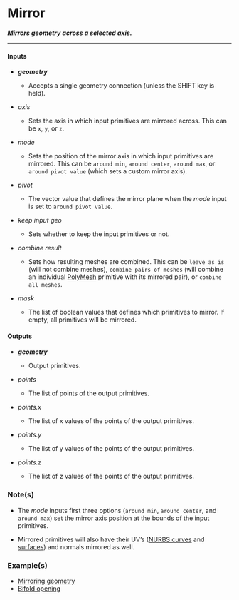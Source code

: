 # Mirror

**_Mirrors geometry across a selected axis._**

---

#### Inputs

* **_geometry_**

  * Accepts a single geometry connection (unless the SHIFT key is held).

* _axis_

  * Sets the axis in which input primitives are mirrored across. This can be `x`, `y`, or `z`.

* _mode_

  * Sets the position of the mirror axis in which input primitives are mirrored. This can be `around min`, `around center`, `around max`, or `around pivot value` (which sets a custom mirror axis).

* _pivot_

  * The vector value that defines the mirror plane when the _mode_ input is set to `around pivot value`.

* _keep input geo_

  * Sets whether to keep the input primitives or not.

* _combine result_

  * Sets how resulting meshes are combined. This can be `leave as is` (will not combine meshes), `combine pairs of meshes` (will combine an individual [PolyMesh](/concepts/GeneralConcepts/polyMesh.md) primitive with its mirrored pair), or `combine all meshes`.

* _mask_

  * The list of boolean values that defines which primitives to mirror. If empty, all primitives will be mirrored.


#### Outputs

* **_geometry_**

  * Output primitives.

* _points_

  * The list of points of the output primitives.

* _points.x_

  * The list of x values of the points of the output primitives.

* _points.y_

  * The list of y values of the points of the output primitives.

* _points.z_

  * The list of z values of the points of the output primitives.


### Note(s)

* The _mode_ inputs first three options (`around min`, `around center`, and `around max`) set the mirror axis position at the bounds of the input primitives.

* Mirrored primitives will also have their UV’s ([NURBS curves](/concepts/GeneralConcepts/nurbsCurve.md) and [surfaces](/concepts/GeneralConcepts/nurbsSurface.md)) and normals mirrored as well.


### Example(s)



* <a href="https://creator.trimble.com/graph?assetURI=whp:a562497a-84f6-44e1-a061-3aec106c2029&version=latest" target="_blank">Mirroring geometry</a>
* <a href="https://creator.trimble.com/graph?assetURI=whp:aa44f91a-92e4-4c34-a541-3392071e5065&version=latest" target="_blank">Bifold opening</a>